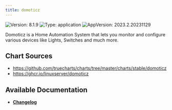 ```yaml
---
title: domoticz
---
```


![Version: 8.1.9](https://img.shields.io/badge/Version-8.1.9-informational?style=flat-square) ![Type: application](https://img.shields.io/badge/Type-application-informational?style=flat-square) ![AppVersion: 2023.2.20231129](https://img.shields.io/badge/AppVersion-2023.2.20231129-informational?style=flat-square)

Domoticz is a Home Automation System that lets you monitor and configure various devices like Lights, Switches and much more.

## Chart Sources

- https://github.com/truecharts/charts/tree/master/charts/stable/domoticz
- https://ghcr.io/linuxserver/domoticz

## Available Documentation

- [**Changelog**](./CHANGELOG.md)

